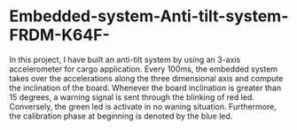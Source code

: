 # Embedded-system-Anti-tilt-system-FRDM-K64F-
In this project, I have built an anti-tilt system by using an 3-axis accelerometer for cargo application. Every 100ms, the embedded system takes over the accelerations along the three dimensional axis and compute the inclination of the board. Whenever the board inclination is greater than 15 degrees, a warning signal is sent through the blinking of red led. Conversely, the green led is activate in no waning situation. Furthermore, the calibration phase at beginning is denoted by the blue led.
